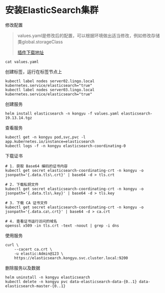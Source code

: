 # 安装ElasticSearch集群

修改配置

> values.yaml是修改后的配置，可以根据环境做出适当修改，例如修改存储类global.storageClass
>
> [插件下载地址](https://artifacts.elastic.co/downloads/elasticsearch-plugins)

```
cat values.yaml
```

创建标签，运行在标签节点上

```
kubectl label nodes server02.lingo.local kubernetes.service/elasticsearch="true"
kubectl label nodes server03.lingo.local kubernetes.service/elasticsearch="true"
```

创建服务

```shell
helm install elasticsearch -n kongyu -f values.yaml elasticsearch-19.13.14.tgz
```

查看服务

```
kubectl get -n kongyu pod,svc,pvc -l app.kubernetes.io/instance=elasticsearch
kubectl logs -f -n kongyu elasticsearch-coordinating-0
```

下载证书

```
# 1. 获取 Base64 编码的证书内容
kubectl get secret elasticsearch-coordinating-crt -n kongyu -o jsonpath='{.data.tls\.crt}' | base64 -d > tls.crt

# 2. 下载私钥文件
kubectl get secret elasticsearch-coordinating-crt -n kongyu -o jsonpath='{.data.tls\.key}' | base64 -d > tls.key

# 3. 下载 CA 证书文件
kubectl get secret elasticsearch-coordinating-crt -n kongyu -o jsonpath='{.data.ca\.crt}' | base64 -d > ca.crt

# 4. 查看证书运行访问的域名
openssl x509 -in tls.crt -text -noout | grep -i dns
```

使用服务

```
curl \
    --cacert ca.crt \
    -u elastic:Admin@123 \
    https://elasticsearch.kongyu.svc.cluster.local:9200
```

删除服务以及数据

```
helm uninstall -n kongyu elasticsearch
kubectl delete -n kongyu pvc data-elasticsearch-data-{0..1} data-elasticsearch-master-{0..1}
```

